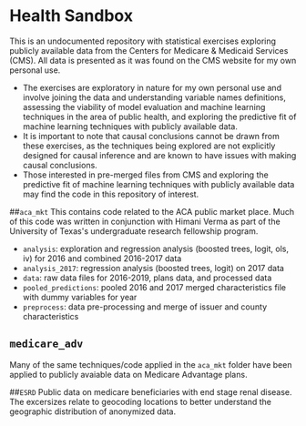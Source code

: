 # Health Sandbox
This is an undocumented repository with statistical exercises exploring publicly available data from the Centers for Medicare & Medicaid Services (CMS). All data is presented as it was found on the CMS website for my own personal use.
* The exercises are exploratory in nature for my own personal use and involve joining the data and understanding variable names definitions, assessing the viability of model evaluation and machine learning techniques in the area of public health, and exploring the predictive fit of machine learning techniques with publicly available data. 
* It is important to note that causal conclusions cannot be drawn from these exercises, as the techniques being explored are not explicitly designed for causal inference and are known to have issues with making causal conclusions.
* Those interested in pre-merged files from CMS and exploring the predictive fit of machine learning techniques with publicly available data may find the code in this repository of interest.

##`aca_mkt`
This contains code related to the ACA public market place. Much of this code was written in conjunction with Himani Verma as part of the University of Texas's undergraduate research fellowship program. 
- `analysis`: exploration and regression analysis (boosted trees, logit, ols, iv) for 2016 and combined 2016-2017 data
- `analysis_2017`: regression analysis (boosted trees, logit) on 2017 data
- `data`: raw data files for 2016-2019, plans data, and processed data
- `pooled_predictions`: pooled 2016 and 2017 merged characteristics file with dummy variables for year
- `preprocess`: data pre-processing and merge of issuer and county characteristics 

## `medicare_adv`
Many of the same techniques/code applied in the `aca_mkt` folder have been applied to publicly avaiable data on Medicare Advantage plans.

##`ESRD`
Public data on medicare beneficiaries with end stage renal disease. The excersizes relate to geocoding locations to better understand the geographic distribution of anonymized data.

